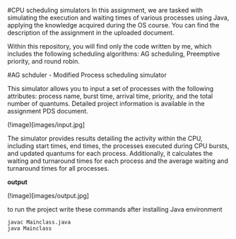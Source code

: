#CPU scheduling simulators
In this assignment, we are tasked with simulating the execution and waiting times of various processes using Java, applying the knowledge acquired during the OS course. You can find the description of the assignment in the uploaded document.

Within this repository, you will find only the code written by me, which includes the following scheduling algorithms: AG scheduling, Preemptive priority, and round robin.

#AG schduler - Modified Process scheduling simulator

This simulator allows you to input a set of processes with the following attributes: process name, burst time, arrival time, priority, and the total number of quantums. Detailed project information is available in the assignment PDS document.

(!image)[images/input.jpg]

The simulator provides results detailing the activity within the CPU, including start times, end times, the processes executed during CPU bursts, and updated quantums for each process. Additionally, it calculates the waiting and turnaround times for each process and the average waiting and turnaround times for all processes.

**output**

(!image)[images/output.jpg]


to run the project write these commands after installing Java environment

```
javac Mainclass.java
java Mainclass
```
